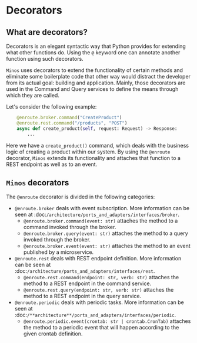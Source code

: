 # Decorators

## What are decorators?
Decorators is an elegant syntactic way that Python provides for extending what other functions do. Using the `@` keyword one can annotate another function using such decorators. 

`Minos` uses decorators to extend the functionality of certain methods and eliminate some boilerplate code that other way would distract the developer from its actual goal: building and application. Mainly, those decorators are used in the Command and Query services to define the means through which they are called.

Let's consider the following example:

```python
    @enroute.broker.command("CreateProduct")
    @enroute.rest.command("/products", "POST")
    async def create_product(self, request: Request) -> Response:
        ...
```
Here we have a `create_product()` command, which deals with the business logic of creating a product within our system. By using the `@enroute` decorator, `Minos` extends its functionality and attaches that function to a REST endpoint as well as to an event.

## `Minos` decorators
The `@enroute` decorator is divided in the following categories:
- `@enroute.broker` deals with event subscription. More information can be seen at :doc:`/architecture/ports_and_adapters/interfaces/broker`.
  - `@enroute.broker.command(event: str)` attaches the method to a command invoked through the broker.
  - `@enroute.broker.query(event: str)` attaches the method to a query invoked through the broker. 
  - `@enroute.broker.event(event: str)` attaches the method to an event published by a microservice.
- `@enroute.rest` deals with REST endpoint definition. More information can be seen at :doc:`/architecture/ports_and_adapters/interfaces/rest`.
  - `@enroute.rest.command(endpoint: str, verb: str)` attaches the method to a REST endpoint in the command service.
  - `@enroute.rest.query(endpoint: str, verb: str)` attaches the method to a REST endpoint in the query service.
- `@enroute.periodic` deals with periodic tasks. More information can be seen at :doc:`/**architecture**/ports_and_adapters/interfaces/periodic`. 
  - `@enroute.periodic.event(crontab: str | crontab.CronTab)` attaches the method to a periodic event that will happen according to the given crontab definition.
